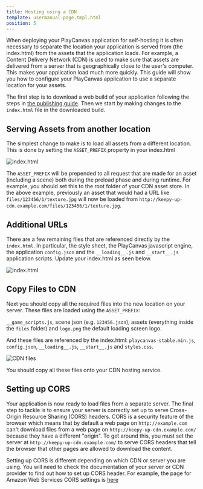 ```yaml
---
title: Hosting using a CDN
template: usermanual-page.tmpl.html
position: 5
---
```


When deploying your PlayCanvas application for self-hosting it is often necessary to separate the location your application is served from (the index.html) from the assets that the application loads. For example, a Content Delivery Network (CDN) is used to make sure that assets are delivered from a server that is geographically close to the user's computer. This makes your application load much more quickly. This guide will show you how to configure your PlayCanvas application to use a separate location for your assets.

The first step is to download a web build of your application following the steps in [the publishing guide][1]. Then we start by making changes to the `index.html` file in the downloaded build.

## Serving Assets from another location

The simplest change to make is to load all assets from a different location. This is done by setting the `ASSET_PREFIX` property in your index.html

![index.html][2]

The `ASSET_PREFIX` will be prepended to all request that are made for an asset (including a scene) both during the preload phase and during runtime. For example, you should set this to the root folder of your CDN asset store.  In the above example, previously an asset that would had a URL like `files/123456/1/texture.jpg` will now be loaded from `http://keepy-up-cdn.example.com/files/123456/1/texture.jpg`.

## Additional URLs

There are a few remaining files that are referenced directly by the `index.html`. In particular, the style sheet, the PlayCanvas javascript engine, the application `config.json` and the `__loading__.js` and `__start__.js` application scripts. Update your index.html as seen below.

![index.html][3]

## Copy Files to CDN

Next you should copy all the required files into the new location on your server. These files are loaded using the `ASSET_PREFIX`:

`__game_scripts.js`, scene json (e.g. `123456.json`), assets (everything inside the `files` folder) and `logo.png` the default loading screen logo.

And these files are referenced by the index.html: `playcanvas-stable.min.js`, `config.json`, `__loading__.js`, `__start__.js` and `styles.css`.

![CDN files][4]

You should copy all these files onto your CDN hosting service.

## Setting up CORS

Your application is now ready to load files from a separate server. The final step to tackle is to ensure your server is correctly set up to serve Cross-Origin Resource Sharing (CORS) headers. CORS is a security feature of the browser which means that by default a web page on `http://example.com` can't download files from a web page on `http://keepy-up-cdn.example.com/` because they have a different "origin". To get around this, you must set the server at `http://keepy-up-cdn.example.com/` to serve CORS headers that tell the browser that other pages are allowed to download the content.

Setting up CORS is different depending on which CDN or server you are using. You will need to check the documentation of your server or CDN provider to find out how to set up CORS header. For example, the page for Amazon Web Services CORS settings is [here][5]

[1]: /user-manual/publishing/web/self-hosting
[2]: /images/user-manual/publishing/web/cdn-index.jpg
[3]: /images/user-manual/publishing/web/cdn-more.jpg
[4]: /images/user-manual/publishing/web/cdn-files.jpg
[5]: http://docs.aws.amazon.com/AmazonS3/latest/dev/cors.html
